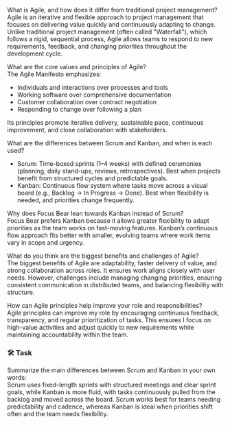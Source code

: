 
What is Agile, and how does it differ from traditional project management?  
Agile is an iterative and flexible approach to project management that focuses on delivering value quickly and continuously adapting to change. Unlike traditional project management (often called "Waterfall"), which follows a rigid, sequential process, Agile allows teams to respond to new requirements, feedback, and changing priorities throughout the development cycle.

What are the core values and principles of Agile?  
The Agile Manifesto emphasizes:  
- Individuals and interactions over processes and tools  
- Working software over comprehensive documentation  
- Customer collaboration over contract negotiation  
- Responding to change over following a plan  

Its principles promote iterative delivery, sustainable pace, continuous improvement, and close collaboration with stakeholders.

What are the differences between Scrum and Kanban, and when is each used?  
- Scrum: Time-boxed sprints (1–4 weeks) with defined ceremonies (planning, daily stand-ups, reviews, retrospectives). Best when projects benefit from structured cycles and predictable goals.  
- Kanban: Continuous flow system where tasks move across a visual board (e.g., Backlog → In Progress → Done). Best when flexibility is needed, and priorities change frequently.  

Why does Focus Bear lean towards Kanban instead of Scrum?  
Focus Bear prefers Kanban because it allows greater flexibility to adapt priorities as the team works on fast-moving features. Kanban’s continuous flow approach fits better with smaller, evolving teams where work items vary in scope and urgency.

What do you think are the biggest benefits and challenges of Agile?  
The biggest benefits of Agile are adaptability, faster delivery of value, and strong collaboration across roles. It ensures work aligns closely with user needs. However, challenges include managing changing priorities, ensuring consistent communication in distributed teams, and balancing flexibility with structure.  

How can Agile principles help improve your role and responsibilities?  
Agile principles can improve my role by encouraging continuous feedback, transparency, and regular prioritization of tasks. This ensures I focus on high-value activities and adjust quickly to new requirements while maintaining accountability within the team.



### 🛠️ Task

Summarize the main differences between Scrum and Kanban in your own words:  
Scrum uses fixed-length sprints with structured meetings and clear sprint goals, while Kanban is more fluid, with tasks continuously pulled from the backlog and moved across the board. Scrum works best for teams needing predictability and cadence, whereas Kanban is ideal when priorities shift often and the team needs flexibility.


